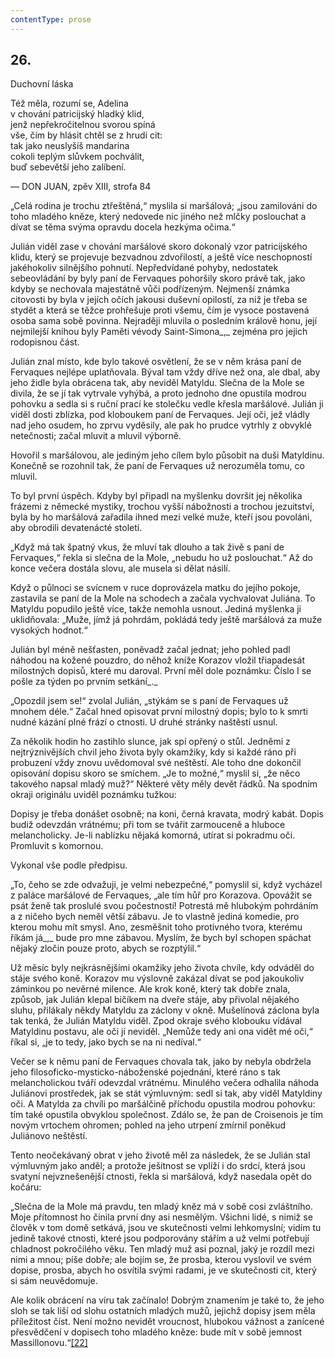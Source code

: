 ```yaml
---
contentType: prose
---
```


## 26.  
Duchovní láska

Též měla, rozumí se, Adelina  
v chování patricijský hladký klid,  
jenž nepřekročitelnou svorou spíná  
vše, čím by hlásit chtěl se z hrudi cit:  
tak jako neuslyšíš mandarina  
cokoli teplým slůvkem pochválit,  
buď sebevětší jeho zalíbení.

— DON JUAN, zpěv XIII, strofa 84

„Celá rodina je trochu ztřeštěná,“ myslila si maršálová; „jsou zamilováni do toho mladého kněze, který nedovede nic jiného než mlčky poslouchat a dívat se těma svýma opravdu docela hezkýma očima.“

Julián viděl zase v chování maršálové skoro dokonalý vzor patricijského klidu, který se projevuje bezvadnou zdvořilostí, a ještě více neschopností jakéhokoliv silnějšího pohnutí. Nepředvídané pohyby, nedostatek sebeovládání by byly paní de Fervaques pohoršily skoro právě tak, jako kdyby se nechovala majestátně vůči podřízeným. Nejmenší známka citovosti by byla v jejích očích jakousi duševní opilostí, za niž je třeba se stydět a která se těžce prohřešuje proti všemu, čím je vysoce postavená osoba sama sobě povinna. Nejraději mluvila o posledním králově honu, její nejmilejší knihou byly Paměti vévody Saint-Simona_,_ zejména pro jejich rodopisnou část.

Julián znal místo, kde bylo takové osvětlení, že se v něm krása paní de Fervaques nejlépe uplatňovala. Býval tam vždy dříve než ona, ale dbal, aby jeho židle byla obrácena tak, aby neviděl Matyldu. Slečna de la Mole se divila, že se jí tak vytrvale vyhýbá, a proto jednoho dne opustila modrou pohovku a sedla si s ruční prací ke stolečku vedle křesla maršálové. Julián ji viděl dosti zblízka, pod kloboukem paní de Fervaques. Její oči, jež vládly nad jeho osudem, ho zprvu vyděsily, ale pak ho prudce vytrhly z obvyklé netečnosti; začal mluvit a mluvil výborně.

Hovořil s maršálovou, ale jediným jeho cílem bylo působit na duši Matyldinu. Konečně se rozohnil tak, že paní de Fervaques už nerozuměla tomu, co mluvil.

To byl první úspěch. Kdyby byl připadl na myšlenku dovršit jej několika frázemi z německé mystiky, trochou vyšší nábožnosti a trochou jezuitství, byla by ho maršálová zařadila ihned mezi velké muže, kteří jsou povoláni, aby obrodili devatenácté století.

„Když má tak špatný vkus, že mluví tak dlouho a tak živě s paní de Fervaques,“ řekla si slečna de la Mole, „nebudu ho už poslouchat.“ Až do konce večera dostála slovu, ale musela si dělat násilí.

Když o půlnoci se svícnem v ruce doprovázela matku do jejího pokoje, zastavila se paní de la Mole na schodech a začala vychvalovat Juliána. To Matyldu popudilo ještě více, takže nemohla usnout. Jediná myšlenka ji uklidňovala: „Muže, jímž já pohrdám, pokládá tedy ještě maršálová za muže vysokých hodnot.“

Julián byl méně nešťasten, poněvadž začal jednat; jeho pohled padl náhodou na kožené pouzdro, do něhož kníže Korazov vložil třiapadesát milostných dopisů, které mu daroval. První měl dole poznámku: Číslo I se pošle za týden po prvním setkání_._

„Opozdil jsem se!“ zvolal Julián, „stýkám se s paní de Fervaques už mnohem déle.“ Začal hned opisovat první milostný dopis; bylo to k smrti nudné kázání plné frází o ctnosti. U druhé stránky naštěstí usnul.

Za několik hodin ho zastihlo slunce, jak spí opřený o stůl. Jedněmi z nejtrýznivějších chvil jeho života byly okamžiky, kdy si každé ráno při probuzení vždy znovu uvědomoval své neštěstí. Ale toho dne dokončil opisování dopisu skoro se smíchem. „Je to možné,“ myslil si, „že něco takového napsal mladý muž?“ Některé věty měly devět řádků. Na spodním okraji originálu uviděl poznámku tužkou:

Dopisy je třeba donášet osobně; na koni, černá kravata, modrý kabát. Dopis budiž odevzdán vrátnému; při tom se tvářit zarmouceně a hluboce melancholicky. Je-li nablízku nějaká komorná, utírat si pokradmu oči. Promluvit s komornou.

Vykonal vše podle předpisu.

„To, čeho se zde odvažuji, je velmi nebezpečné,“ pomyslil si, když vycházel z paláce maršálové de Fervaques, „ale tím hůř pro Korazova. Opovážit se psát ženě tak proslulé svou počestností! Potrestá mě hlubokým pohrdáním a z ničeho bych neměl větší zábavu. Je to vlastně jediná komedie, pro kterou mohu mít smysl. Ano, zesměšnit toho protivného tvora, kterému říkám já_,_ bude pro mne zábavou. Myslím, že bych byl schopen spáchat nějaký zločin pouze proto, abych se rozptýlil.“

Už měsíc byly nejkrásnějšími okamžiky jeho života chvíle, kdy odváděl do stáje svého koně. Korazov mu výslovně zakázal dívat se pod jakoukoliv záminkou po nevěrné milence. Ale krok koně, který tak dobře znala, způsob, jak Julián klepal bičíkem na dveře stáje, aby přivolal nějakého sluhu, přilákaly někdy Matyldu za záclony v okně. Mušelínová záclona byla tak tenká, že Julián Matyldu viděl. Zpod okraje svého klobouku vídával Matyldinu postavu, ale oči jí neviděl. „Nemůže tedy ani ona vidět mé oči,“ říkal si, „je to tedy, jako bych se na ni nedíval.“

Večer se k němu paní de Fervaques chovala tak, jako by nebyla obdržela jeho filosoficko-mysticko-náboženské pojednání, které ráno s tak melancholickou tváří odevzdal vrátnému. Minulého večera odhalila náhoda Juliánovi prostředek, jak se stát výmluvným: sedl si tak, aby viděl Matyldiny oči. A Matylda za chvíli po maršálčině příchodu opustila modrou pohovku: tím také opustila obvyklou společnost. Zdálo se, že pan de Croisenois je tím novým vrtochem ohromen; pohled na jeho utrpení zmírnil poněkud Juliánovo neštěstí.

Tento neočekávaný obrat v jeho životě měl za následek, že se Julián stal výmluvným jako anděl; a protože ješitnost se vplíží i do srdcí, která jsou svatyní nejvznešenější ctnosti, řekla si maršálová, když nasedala opět do kočáru:

„Slečna de la Mole má pravdu, ten mladý kněz má v sobě cosi zvláštního. Moje přítomnost ho činila první dny asi nesmělým. Všichni lidé, s nimiž se člověk v tom domě setkává, jsou ve skutečnosti velmi lehkomyslní; vidím tu jedině takové ctnosti, které jsou podporovány stářím a už velmi potřebují chladnost pokročilého věku. Ten mladý muž asi poznal, jaký je rozdíl mezi nimi a mnou; píše dobře; ale bojím se, že prosba, kterou vyslovil ve svém dopise, prosba, abych ho osvítila svými radami, je ve skutečnosti cit, který si sám neuvědomuje.

Ale kolik obrácení na víru tak začínalo! Dobrým znamením je také to, že jeho sloh se tak liší od slohu ostatních mladých mužů, jejichž dopisy jsem měla příležitost číst. Není možno nevidět vroucnost, hlubokou vážnost a zanícené přesvědčení v dopisech toho mladého kněze: bude mít v sobě jemnost Massillonovu.“[\[22\]](./resources/undefined)
